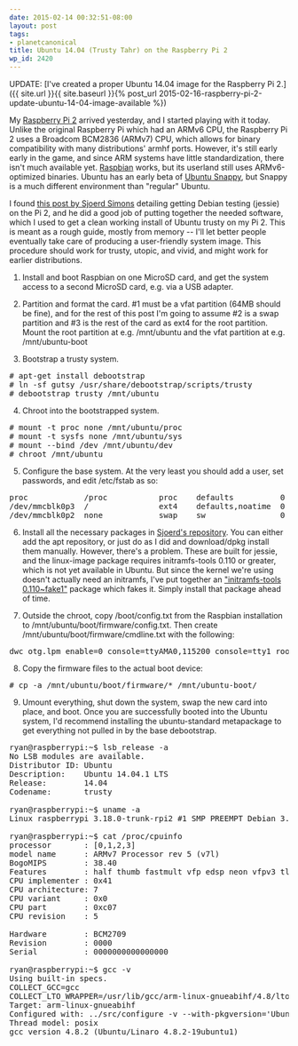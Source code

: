 ```yaml
---
date: 2015-02-14 00:32:51-08:00
layout: post
tags:
- planetcanonical
title: Ubuntu 14.04 (Trusty Tahr) on the Raspberry Pi 2
wp_id: 2420
---
```

UPDATE: [I've created a proper Ubuntu 14.04 image for the Raspberry Pi 2.]({{ site.url }}{{ site.baseurl }}{% post_url 2015-02-16-raspberry-pi-2-update-ubuntu-14-04-image-available %})

My [Raspberry Pi 2](https://www.raspberrypi.org/raspberry-pi-2-on-sale/) arrived yesterday, and I started playing with it today. Unlike the original Raspberry Pi which had an ARMv6 CPU, the Raspberry Pi 2 uses a Broadcom BCM2836 (ARMv7) CPU, which allows for binary compatibility with many distributions' armhf ports. However, it's still early early in the game, and since ARM systems have little standardization, there isn't much available yet. [Raspbian](http://raspbian.org/) works, but its userland still uses ARMv6-optimized binaries. Ubuntu has an early beta of [Ubuntu Snappy](https://www.ubuntu.com/cloud/tools/snappy), but Snappy is a much different environment than "regular" Ubuntu.

I found [this post by Sjoerd Simons](http://sjoerd.luon.net/posts/2015/02/debian-jessie-on-rpi2/) detailing getting Debian testing (jessie) on the Pi 2, and he did a good job of putting together the needed software, which I used to get a clean working install of Ubuntu trusty on my Pi 2. This is meant as a rough guide, mostly from memory -- I'll let better people eventually take care of producing a user-friendly system image. This procedure should work for trusty, utopic, and vivid, and might work for earlier distributions.
  
1) Install and boot Raspbian on one MicroSD card, and get the system access to a second MicroSD card, e.g. via a USB adapter.

2) Partition and format the card. #1 must be a vfat partition (64MB should be fine), and for the rest of this post I'm going to assume #2 is a swap partition and #3 is the rest of the card as ext4 for the root partition. Mount the root partition at e.g. /mnt/ubuntu and the vfat partition at e.g. /mnt/ubuntu-boot

3) Bootstrap a trusty system.

<pre># apt-get install debootstrap
# ln -sf gutsy /usr/share/debootstrap/scripts/trusty
# debootstrap trusty /mnt/ubuntu
</pre>

4) Chroot into the bootstrapped system.

<pre># mount -t proc none /mnt/ubuntu/proc
# mount -t sysfs none /mnt/ubuntu/sys
# mount --bind /dev /mnt/ubuntu/dev
# chroot /mnt/ubuntu
</pre>

5) Configure the base system. At the very least you should add a user, set passwords, and edit /etc/fstab as so:

<pre>proc            /proc           proc    defaults          0       0
/dev/mmcblk0p3  /               ext4    defaults,noatime  0       1
/dev/mmcblk0p2  none            swap    sw                0       0
</pre>

6) Install all the necessary packages in [Sjoerd's repository](https://repositories.collabora.co.uk/debian/). You can either add the apt repository, or just do as I did and download/dpkg install them manually. However, there's a problem. These are built for jessie, and the linux-image package requires initramfs-tools 0.110 or greater, which is not yet available in Ubuntu. But since the kernel we're using doesn't actually need an initramfs, I've put together an ["initramfs-tools 0.110~fake1"](https://www.finnie.org/software/raspberrypi/initramfs-tools_0.110~fake1_all.deb) package which fakes it. Simply install that package ahead of time.

7) Outside the chroot, copy /boot/config.txt from the Raspbian installation to /mnt/ubuntu/boot/firmware/config.txt. Then create /mnt/ubuntu/boot/firmware/cmdline.txt with the following:

<pre>dwc_otg.lpm_enable=0 console=ttyAMA0,115200 console=tty1 root=/dev/mmcblk0p3 rootwait
</pre>

8) Copy the firmware files to the actual boot device:

<pre># cp -a /mnt/ubuntu/boot/firmware/* /mnt/ubuntu-boot/
</pre>

9) Umount everything, shut down the system, swap the new card into place, and boot. Once you are successfully booted into the Ubuntu system, I'd recommend installing the ubuntu-standard metapackage to get everything not pulled in by the base debootstrap.

<pre>ryan@raspberrypi:~$ lsb_release -a
No LSB modules are available.
Distributor ID: Ubuntu
Description:    Ubuntu 14.04.1 LTS
Release:        14.04
Codename:       trusty

ryan@raspberrypi:~$ uname -a
Linux raspberrypi 3.18.0-trunk-rpi2 #1 SMP PREEMPT Debian 3.18.5-1~exp1.co1 (2015-02-02) armv7l armv7l armv7l GNU/Linux

ryan@raspberrypi:~$ cat /proc/cpuinfo 
processor       : [0,1,2,3]
model name      : ARMv7 Processor rev 5 (v7l)
BogoMIPS        : 38.40
Features        : half thumb fastmult vfp edsp neon vfpv3 tls vfpv4 idiva idivt vfpd32 lpae evtstrm 
CPU implementer : 0x41
CPU architecture: 7
CPU variant     : 0x0
CPU part        : 0xc07
CPU revision    : 5

Hardware        : BCM2709
Revision        : 0000
Serial          : 0000000000000000

ryan@raspberrypi:~$ gcc -v
Using built-in specs.
COLLECT_GCC=gcc
COLLECT_LTO_WRAPPER=/usr/lib/gcc/arm-linux-gnueabihf/4.8/lto-wrapper
Target: arm-linux-gnueabihf
Configured with: ../src/configure -v --with-pkgversion='Ubuntu/Linaro 4.8.2-19ubuntu1' --with-bugurl=file:///usr/share/doc/gcc-4.8/README.Bugs --enable-languages=c,c++,java,go,d,fortran,objc,obj-c++ --prefix=/usr --program-suffix=-4.8 --enable-shared --enable-linker-build-id --libexecdir=/usr/lib --without-included-gettext --enable-threads=posix --with-gxx-include-dir=/usr/include/c++/4.8 --libdir=/usr/lib --enable-nls --with-sysroot=/ --enable-clocale=gnu --enable-libstdcxx-debug --enable-libstdcxx-time=yes --enable-gnu-unique-object --disable-libmudflap --disable-libitm --disable-libquadmath --enable-plugin --with-system-zlib --disable-browser-plugin --enable-java-awt=gtk --enable-gtk-cairo --with-java-home=/usr/lib/jvm/java-1.5.0-gcj-4.8-armhf/jre --enable-java-home --with-jvm-root-dir=/usr/lib/jvm/java-1.5.0-gcj-4.8-armhf --with-jvm-jar-dir=/usr/lib/jvm-exports/java-1.5.0-gcj-4.8-armhf --with-arch-directory=arm --with-ecj-jar=/usr/share/java/eclipse-ecj.jar --enable-objc-gc --enable-multiarch --enable-multilib --disable-sjlj-exceptions --with-arch=armv7-a --with-fpu=vfpv3-d16 --with-float=hard --with-mode=thumb --disable-werror --enable-checking=release --build=arm-linux-gnueabihf --host=arm-linux-gnueabihf --target=arm-linux-gnueabihf
Thread model: posix
gcc version 4.8.2 (Ubuntu/Linaro 4.8.2-19ubuntu1)
</pre>
